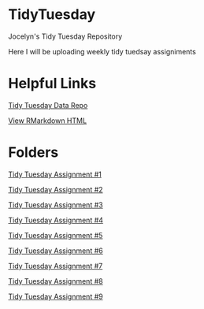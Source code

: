# TidyTuesday
Jocelyn's Tidy Tuesday Repository

Here I will be uploading weekly tidy tuedsay assigniments

# Helpful Links
[Tidy Tuesday Data Repo](https://github.com/rfordatascience/tidytuesday)

[View RMarkdown HTML](https://raw.githack.com/)

# Folders
[Tidy Tuesday Assignment #1](https://github.com/jmartinezrico/TidyTuesday/tree/main/Tidy_Tuesday_1)

[Tidy Tuesday Assignment #2](https://github.com/jmartinezrico/TidyTuesday/tree/main/Tidy_Tuesday_2)

[Tidy Tuesday Assignment #3](https://github.com/jmartinezrico/TidyTuesday/tree/main/Tidy_Tuesday_3)

[Tidy Tuesday Assignment #4](https://github.com/jmartinezrico/TidyTuesday/tree/main/Tidy_Tuesday_4)

[Tidy Tuesday Assignment #5](https://github.com/jmartinezrico/TidyTuesday/tree/main/Tidy_Tuesday_5)

[Tidy Tuesday Assignment #6](https://github.com/jmartinezrico/TidyTuesday/tree/main/Tidy_Tuesday_6)

[Tidy Tuesday Assignment #7](https://github.com/jmartinezrico/TidyTuesday/tree/main/Tidy_Tuesday_7)

[Tidy Tuesday Assignment #8](https://github.com/jmartinezrico/TidyTuesday/tree/main/Tidy_Tuesday_8)

[Tidy Tuesday Assignment #9](https://github.com/jmartinezrico/TidyTuesday/tree/main/Tidy_Tuesday_9)
